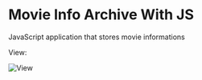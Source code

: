 # Movie Info Archive With JS
JavaScript application that stores movie informations

View:

![View](gif/movie-archive.gif)